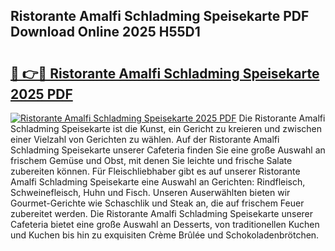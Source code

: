 ## Ristorante Amalfi Schladming Speisekarte PDF Download Online 2025 H55D1

# <h2><a href="http://gc63g0u.nevu.top/?p=Ristorante+Amalfi+Schladming+Speisekarte">🔗 👉🔴 Ristorante Amalfi Schladming Speisekarte 2025 PDF</a></h2>

[![Ristorante Amalfi Schladming Speisekarte 2025 PDF](https://i.imgur.com/dBaPXMq.png)](http://gc63g0u.nevu.top/?p=Ristorante+Amalfi+Schladming+Speisekarte)
Die Ristorante Amalfi Schladming Speisekarte ist die Kunst, ein Gericht zu kreieren und zwischen einer Vielzahl von Gerichten zu wählen. Auf der Ristorante Amalfi Schladming Speisekarte unserer Cafeteria finden Sie eine große Auswahl an frischem Gemüse und Obst, mit denen Sie leichte und frische Salate zubereiten können. Für Fleischliebhaber gibt es auf unserer Ristorante Amalfi Schladming Speisekarte eine Auswahl an Gerichten: Rindfleisch, Schweinefleisch, Huhn und Fisch. Unseren Auserwählten bieten wir Gourmet-Gerichte wie Schaschlik und Steak an, die auf frischem Feuer zubereitet werden. Die Ristorante Amalfi Schladming Speisekarte unserer Cafeteria bietet eine große Auswahl an Desserts, von traditionellen Kuchen und Kuchen bis hin zu exquisiten Crème Brûlée und Schokoladenbrötchen.
